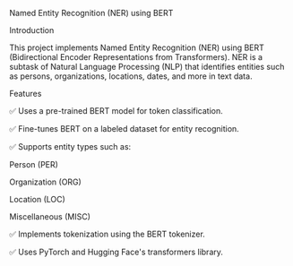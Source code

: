 Named Entity Recognition (NER) using BERT

Introduction

This project implements Named Entity Recognition (NER) using BERT (Bidirectional Encoder Representations from Transformers). NER is a subtask of Natural Language Processing (NLP) that identifies entities such as persons, organizations, locations, dates, and more in text data.

Features

✅ Uses a pre-trained BERT model for token classification.

✅ Fine-tunes BERT on a labeled dataset for entity recognition.

✅ Supports entity types such as:

Person (PER)

Organization (ORG)

Location (LOC)

Miscellaneous (MISC)

✅ Implements tokenization using the BERT tokenizer.

✅ Uses PyTorch and Hugging Face's transformers library.
